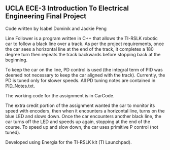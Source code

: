 UCLA ECE-3 Introduction To Electrical Engineering Final Project
--------------------------------------------------------------
Code written by Isabel Dominik and Jackie Peng

Line Follower is a program written in C++ that allows the TI-RSLK robotic car to follow a black line over a track. As per the project requirements, once the car sees a horizontal line at the end of the track, it completes a 180 degree turn then repeats the track backwards before stopping back at the beginning.

To keep the car on the line, PD control is used (the integral term of PID was deemed not necessary to keep the car aligned with the track). Currently, the PD is tuned only for slower speeds. All PD tuning notes are contained in PID_Notes.txt.

The working code for the assignment is in CarCode.

The extra credit portion of the assignment wanted the car to monitor its speed with encoders, then when it encounters a horizontal line, turns on the blue LED and slows down. Once the car encounters another black line, the car turns off the LED and speeds up again, stopping at the end of the course. To speed up and slow down, the car uses primitive P control (not tuned).

Developed using Energia for the TI-RSLK kit (TI Launchpad).
